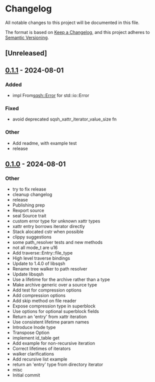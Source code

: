 # Changelog

All notable changes to this project will be documented in this file.

The format is based on [Keep a Changelog](https://keepachangelog.com/en/1.0.0/),
and this project adheres to [Semantic Versioning](https://semver.org/spec/v2.0.0.html).

## [Unreleased]

## [0.1.1](https://github.com/Dr-Emann/sqsh-rs/compare/sqsh-rs-v0.1.0...sqsh-rs-v0.1.1) - 2024-08-01

### Added
- impl From<sqsh::Error> for std::io::Error

### Fixed
- avoid deprecated sqsh_xattr_iterator_value_size fn

### Other
- Add readme, with example test
- release

## [0.1.0](https://github.com/Dr-Emann/sqsh-rs/releases/tag/sqsh-rs-v0.1.0) - 2024-08-01

### Other
- try to fix release
- cleanup changelog
- release
- Publishing prep
- Rexport source
- seal Source trait
- custom error type for unknown xattr types
- xattr entry borrows iterator directly
- Stack alocated cstr when possible
- clippy suggestions
- some path_resolver tests and new methods
- not all mode_t are u16
- Add traverse::Entry::file_type
- High level traverse bindings
- Update to 1.4.0 of libsqsh
- Rename tree walker to path resolver
- Update libsqsh
- Use a lifetime for the archive rather than a type
- Make archive generic over a source type
- Add test for compression options
- Add compression options
- Add skip method on file reader
- Expose compression type in superblock
- Use options for optional superblock fields
- Return an 'entry' from xattr iteration
- Use consistent lifetime param names
- Introduce Inode type
- Transpose Option<Result>
- implement id_table get
- Add example for non-recursive iteration
- Correct lifetimes of iterators
- walker clarifications
- Add recursive list example
- return an 'entry' type from directory iterator
- misc
- Initial commit

